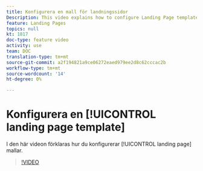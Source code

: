 ```yaml
---
title: Konfigurera en mall för landningssidor
Description: This video explains how to configure Landing Page templates in Adobe Campaign Standard.
feature: Landing Pages
topics: null
kt: 1817
doc-type: feature video
activity: use
team: DOC
translation-type: tm+mt
source-git-commit: a2f194821a9ce06272eaed979ee2d8c62cccac2b
workflow-type: tm+mt
source-wordcount: '14'
ht-degree: 0%

---
```


# Konfigurera en [!UICONTROL landing page template]

I den här videon förklaras hur du konfigurerar [!UICONTROL landing page] mallar.

>[!VIDEO](https://video.tv.adobe.com/v/25200/?quality=12)
